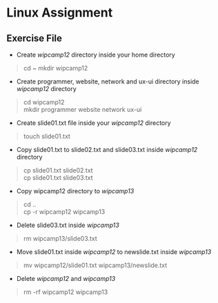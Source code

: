 # Linux Assignment
## Exercise File
* Create _wipcamp12_ directory inside your home directory
> cd ~
> mkdir wipcamp12

* Create programmer, website, network and ux-ui directory inside _wipcamp12_ directory
> cd wipcamp12  
> mkdir programmer website network ux-ui

* Create slide01.txt file inside your _wipcamp12_ directory
> touch slide01.txt  

* Copy slide01.txt to slide02.txt and slide03.txt inside _wipcamp12_ directory
> cp slide01.txt slide02.txt  
> cp slide01.txt slide03.txt

* Copy wipcamp12 directory to _wipcamp13_
> cd ..  
> cp -r wipcamp12 wipcamp13

* Delete slide03.txt inside _wipcamp13_
> rm wipcamp13/slide03.txt

* Move slide01.txt inside _wipcamp12_ to newslide.txt inside _wipcamp13_
> mv wipcamp12/slide01.txt wipcamp13/newslide.txt

* Delete _wipcamp12_ and _wipcamp13_
> rm -rf wipcamp12 wipcamp13
